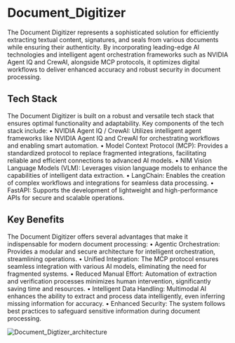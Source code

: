 # Document_Digitizer
The Document Digitizer represents a sophisticated solution for efficiently extracting textual content, signatures, and seals from various documents while ensuring their authenticity. By incorporating leading-edge AI technologies and intelligent agent orchestration frameworks such as NVIDIA Agent IQ and CrewAI, alongside MCP protocols, it optimizes digital workflows to deliver enhanced accuracy and robust security in document processing.
## Tech Stack
The Document Digitizer is built on a robust and versatile tech stack that ensures optimal functionality and adaptability. Key components of the tech stack include:
•	NVIDIA Agent IQ / CrewAI: Utilizes intelligent agent frameworks like NVIDIA Agent IQ and CrewAI for orchestrating workflows and enabling smart automation.
•	Model Context Protocol (MCP): Provides a standardized protocol to replace fragmented integrations, facilitating reliable and efficient connections to advanced AI models.
•	NIM Vision Language Models (VLM): Leverages vision language models to enhance the capabilities of intelligent data extraction.
•	LangChain: Enables the creation of complex workflows and integrations for seamless data processing.
•	FastAPI: Supports the development of lightweight and high-performance APIs for secure and scalable operations.
## Key Benefits
The Document Digitizer offers several advantages that make it indispensable for modern document processing:
•	Agentic Orchestration: Provides a modular and secure architecture for intelligent orchestration, streamlining operations.
•	Unified Integration: The MCP protocol ensures seamless integration with various AI models, eliminating the need for fragmented systems.
•	Reduced Manual Effort: Automation of extraction and verification processes minimizes human intervention, significantly saving time and resources.
•	Intelligent Data Handling: Multimodal AI enhances the ability to extract and process data intelligently, even inferring missing information for accuracy.
•	Enhanced Security: The system follows best practices to safeguard sensitive information during document processing.  

![Document_Digtizer_architecture](https://github.com/user-attachments/assets/fdbadfc0-56b2-4674-b59d-1571b072d21d)
